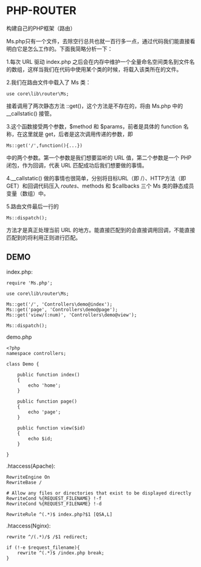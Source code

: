# PHP-ROUTER
构建自己的PHP框架（路由）

Ms.php只有一个文件，去除空行总共也就一百行多一点，通过代码我们能直接看明白它是怎么工作的。下面我简略分析一下：

1.每次 URL 驱动 index.php 之后会在内存中维护一个全量命名空间类名到文件名的数组，这样当我们在代码中使用某个类的时候，将载入该类所在的文件。

2.我们在路由文件中载入了 Ms 类：
```
use core\lib\router\Ms;
```
接着调用了两次静态方法 ::get()，这个方法是不存在的，将由 Ms.php 中的 \__callstatic() 接管。

3.这个函数接受两个参数，$method 和 $params，前者是具体的 function 名称，在这里就是 get，后者是这次调用传递的参数，即
```
Ms::get('/',function(){...}) 
```
中的两个参数。第一个参数是我们想要监听的 URL 值，第二个参数是一个 PHP 闭包，作为回调，代表 URL 匹配成功后我们想要做的事情。

4.\__callstatic() 做的事情也很简单，分别将目标URL（即 /）、HTTP方法（即 GET）和回调代码压入 $routes、$methods 和 $callbacks 三个 Ms 类的静态成员变量（数组）中。

5.路由文件最后一行的
```
Ms::dispatch();
```
方法才是真正处理当前 URL 的地方。能直接匹配到的会直接调用回调，不能直接匹配到的将利用正则进行匹配。

## DEMO
index.php:
```
require 'Ms.php';

use core\lib\router\Ms;

Ms::get('/', 'Controllers\demo@index');
Ms::get('page', 'Controllers\demo@page');
Ms::get('view/(:num)', 'Controllers\demo@view');

Ms::dispatch();
```
demo.php
```
<?php
namespace controllers;

class Demo {

    public function index()
    {
        echo 'home';
    }

    public function page()
    {
        echo 'page';
    }

    public function view($id)
    {
        echo $id;
    }

}

```

.htaccess(Apache):
```
RewriteEngine On
RewriteBase /

# Allow any files or directories that exist to be displayed directly
RewriteCond %{REQUEST_FILENAME} !-f
RewriteCond %{REQUEST_FILENAME} !-d

RewriteRule ^(.*)$ index.php?$1 [QSA,L]
```
.htaccess(Nginx):
```
rewrite ^/(.*)/$ /$1 redirect;

if (!-e $request_filename){
	rewrite ^(.*)$ /index.php break;
}
```
